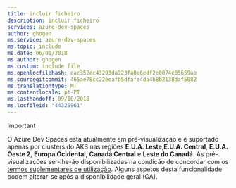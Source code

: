 ```yaml
---
title: incluir ficheiro
description: incluir ficheiro
services: azure-dev-spaces
author: ghogen
ms.service: azure-dev-spaces
ms.topic: include
ms.date: 06/01/2018
ms.author: ghogen
ms.custom: include file
ms.openlocfilehash: eac352ac43293da923fa0e6edf2e0074c05659ab
ms.sourcegitcommit: 465ae78cc22eeafb5dfafe4da4b8b2138daf5082
ms.translationtype: MT
ms.contentlocale: pt-PT
ms.lasthandoff: 09/10/2018
ms.locfileid: "44325961"
---
```

> [!IMPORTANT]
> O Azure Dev Spaces está atualmente em pré-visualização e é suportado apenas por clusters do AKS nas regiões **E.U.A. Leste**,**E.U.A. Central**, **E.U.A. Oeste 2**, **Europa Ocidental**, **Canadá Central** e **Leste do Canadá**. As pré-visualizações ser-lhe-ão disponibilizadas na condição de concordar com os [termos suplementares de utilização][terms-of-use]. Alguns aspetos desta funcionalidade podem alterar-se após a disponibilidade geral (GA).

<!-- LINKS - External -->
[terms-of-use]: https://azure.microsoft.com/support/legal/preview-supplemental-terms/